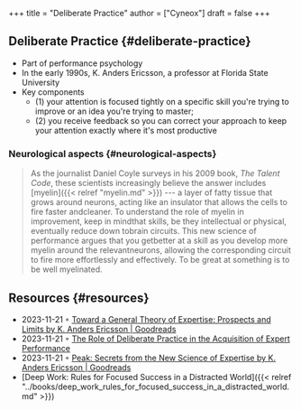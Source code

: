 +++
title = "Deliberate Practice"
author = ["Cyneox"]
draft = false
+++

## Deliberate Practice {#deliberate-practice}

-   Part of performance psychology
-   In the early 1990s, K. Anders Ericsson, a professor at Florida State University
-   Key components
    -   (1) your attention is focused tightly on a specific skill you're trying to improve or
        an idea you're trying to master;
    -   (2) you receive feedback so you can correct your approach to keep your attention
        exactly where it's most productive


### Neurological aspects {#neurological-aspects}

> As the journalist Daniel Coyle surveys in his 2009 book, _The Talent Code_, these scientists
> increasingly believe the answer includes [myelin]({{< relref "myelin.md" >}}) --- a layer of fatty tissue that grows
> around neurons, acting like an insulator that allows the cells to fire faster andcleaner.
> To understand the role of myelin in improvement, keep in mindthat skills, be they
> intellectual or physical, eventually reduce down tobrain circuits. This new science of
> performance argues that you getbetter at a skill as you develop more myelin around the
> relevantneurons, allowing the corresponding circuit to fire more effortlessly and
> effectively. To be great at something is to be well myelinated.


## Resources {#resources}

-   2023-11-21 ◦ [Toward a General Theory of Expertise: Prospects and Limits by K. Anders Ericsson | Goodreads](https://www.goodreads.com/book/show/1315382.Toward_a_General_Theory_of_Expertise)
-   2023-11-21 ◦ [The Role of Deliberate Practice in the Acquisition of Expert Performance](https://graphics8.nytimes.com/images/blogs/freakonomics/pdf/DeliberatePractice(PsychologicalReview).pdf)
-   2023-11-21 ◦ [Peak: Secrets from the New Science of Expertise by K. Anders Ericsson | Goodreads](https://www.goodreads.com/book/show/26312997-peak)
-   [Deep Work: Rules for Focused Success in a Distracted World]({{< relref "../books/deep_work_rules_for_focused_success_in_a_distracted_world.md" >}})
